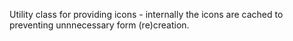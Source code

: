 Utility class for providing icons - internally the icons are cached to preventing unnnecessary form (re)creation.

 